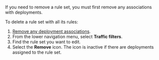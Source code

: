 If you need to remove a rule set, you must first remove any associations with deployments.

To delete a rule set with all its rules:

1. [Remove any deployment associations](/deploy-manage/security/gcp-private-service-connect-traffic-filters.md#remove-filter-deployment).
2. From the lower navigation menu, select **Traffic filters**.
3. Find the rule set you want to edit.
4. Select the **Remove** icon. The icon is inactive if there are deployments assigned to the rule set.